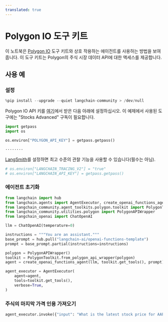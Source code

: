 ```yaml
---
translated: true
---
```


# Polygon IO 도구 키트

이 노트북은 [Polygon IO](https://polygon.io/) 도구 키트와 상호 작용하는 에이전트를 사용하는 방법을 보여줍니다. 이 도구 키트는 Polygon의 주식 시장 데이터 API에 대한 액세스를 제공합니다.

## 사용 예

### 설정

```python
%pip install --upgrade --quiet langchain-community > /dev/null
```

Polygon IO API 키를 [여기](https://polygon.io/)에서 받은 다음 아래에 설정하십시오.
이 예제에서 사용된 도구에는 "Stocks Advanced" 구독이 필요합니다.

```python
import getpass
import os

os.environ["POLYGON_API_KEY"] = getpass.getpass()
```

```output
········
```

[LangSmith](https://smith.langchain.com/)를 설정하면 최고 수준의 관찰 기능을 사용할 수 있습니다(필수는 아님).

```python
# os.environ["LANGCHAIN_TRACING_V2"] = "true"
# os.environ["LANGCHAIN_API_KEY"] = getpass.getpass()
```

### 에이전트 초기화

```python
from langchain import hub
from langchain.agents import AgentExecutor, create_openai_functions_agent
from langchain_community.agent_toolkits.polygon.toolkit import PolygonToolkit
from langchain_community.utilities.polygon import PolygonAPIWrapper
from langchain_openai import ChatOpenAI

llm = ChatOpenAI(temperature=0)

instructions = """You are an assistant."""
base_prompt = hub.pull("langchain-ai/openai-functions-template")
prompt = base_prompt.partial(instructions=instructions)
```

```python
polygon = PolygonAPIWrapper()
toolkit = PolygonToolkit.from_polygon_api_wrapper(polygon)
agent = create_openai_functions_agent(llm, toolkit.get_tools(), prompt)
```

```python
agent_executor = AgentExecutor(
    agent=agent,
    tools=toolkit.get_tools(),
    verbose=True,
)
```

### 주식의 마지막 가격 인용 가져오기

```python
agent_executor.invoke({"input": "What is the latest stock price for AAPL?"})
```
